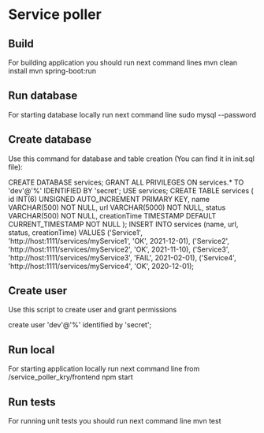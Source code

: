 # Service poller

## Build
For building application you should run next command lines
mvn clean install
mvn spring-boot:run

## Run database
For starting database locally run next command line
sudo mysql --password

## Create database
Use this command for database and table creation (You can find it in init.sql file):

CREATE DATABASE services;
GRANT ALL PRIVILEGES ON services.* TO 'dev'@'%' IDENTIFIED BY 'secret';
USE services; 
CREATE TABLE services ( 
id INT(6) UNSIGNED AUTO_INCREMENT PRIMARY KEY, 
name VARCHAR(500) NOT NULL, 
url VARCHAR(5000) NOT NULL, 
status VARCHAR(500) NOT NULL, 
creationTime TIMESTAMP DEFAULT CURRENT_TIMESTAMP NOT NULL );
INSERT INTO services (name, url, status, creationTime)
VALUES
('Service1', 'http://host:1111/services/myService1', 'OK', 2021-12-01),
('Service2', 'http://host:1111/services/myService2', 'OK', 2021-11-10),
('Service3', 'http://host:1111/services/myService3', 'FAIL', 2021-02-01),
('Service4', 'http://host:1111/services/myService4', 'OK', 2020-12-01);

## Create user
Use this script to create user and grant permissions

create user 'dev'@'%' identified by 'secret';

## Run local
For starting application locally run next command line from /service_poller_kry/frontend
npm start

## Run tests
For running unit tests you should run next command line
mvn test
